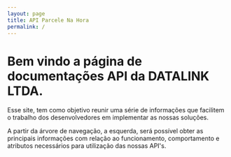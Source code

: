 ```yaml
---
layout: page
title: API Parcele Na Hora
permalink: /
---
```


# Bem vindo a página de documentações API da DATALINK LTDA.

Esse site, tem como objetivo reunir uma série de informações que facilitem o trabalho dos desenvolvedores em implementar as nossas soluções.

A partir da árvore de navegação, a esquerda, será possível obter as principais informações com relação ao funcionamento, comportamento e atributos necessários para utilização das nossas API's.


